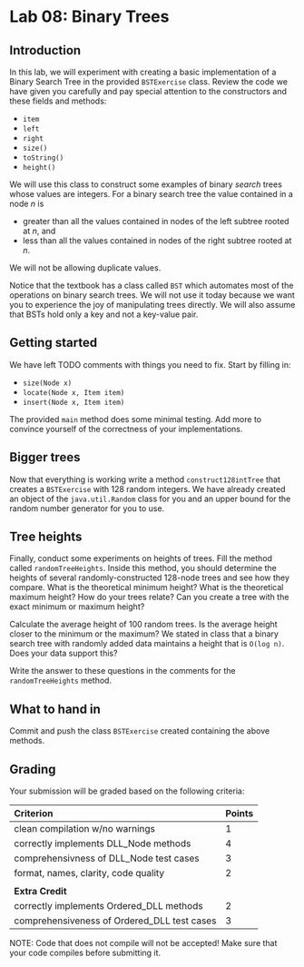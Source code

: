 # Lab 08: Binary Trees

## Introduction

In this lab, we will experiment with creating a basic implementation of a Binary Search Tree in the provided `BSTExercise` class. Review the code we have given you carefully and pay special attention to the constructors and these fields and methods:

* `item`
* `left`
* `right`
* `size()`
* `toString()`
* `height()`

We will use this class to construct some examples of binary *search* trees whose values are integers. For a binary search tree the value contained in a node *n* is

* greater than all the values contained in nodes of the left subtree rooted at *n*, and
* less than all the values contained in nodes of the right subtree rooted at *n*.

We will not be allowing duplicate values.

Notice that the textbook has a class called `BST` which automates most of the operations on binary search trees. We will not use it today because we want you to experience the joy of manipulating trees directly. We will also assume that BSTs hold only a key and not a key-value pair.

## Getting started

We have left TODO comments with things you need to fix. Start by filling in:
* `size(Node x)`
* `locate(Node x, Item item)`
* `insert(Node x, Item item)`

The provided `main` method does some minimal testing.  Add more to convince
yourself of the correctness of your implementations. 

## Bigger trees

Now that everything is working write a method `construct128intTree` that creates a `BSTExercise` with 128 random integers.  We have already created an object of the `java.util.Random` class for you and an upper bound for the random number generator for you to use.

## Tree heights

Finally, conduct some experiments on heights of trees. Fill the method called `randomTreeHeights`. Inside this method, you should determine the heights of several randomly-constructed 128-node trees and see how they compare. What is the theoretical minimum height? What is the theoretical maximum height? How do your trees relate? Can you create a tree with the exact minimum or maximum height?

Calculate the average height of 100 random trees. Is the average height closer to the minimum or the maximum? We stated in class that a binary search tree with randomly added data maintains a height that is `O(log n)`. Does your data support this?

Write the answer to these questions in the  comments for the `randomTreeHeights` method.


## What to hand in

Commit and push the class `BSTExercise` created containing the above methods.

## Grading

Your submission will be graded based on the following criteria:


| Criterion                                   | Points |
| :------------------------------------------ | :----- |
| clean compilation w/no warnings             | 1      |
| correctly implements DLL_Node methods       | 4      |
| comprehensivness of DLL_Node test cases     | 3      |
| format, names, clarity, code quality        | 2      |
|                                             |        |
| **Extra Credit**                            |        |
| correctly implements Ordered_DLL methods    | 2      |
| comprehensiveness of Ordered_DLL test cases | 3      |

NOTE: Code that does not compile will not be accepted! Make sure that your code compiles before submitting it.
